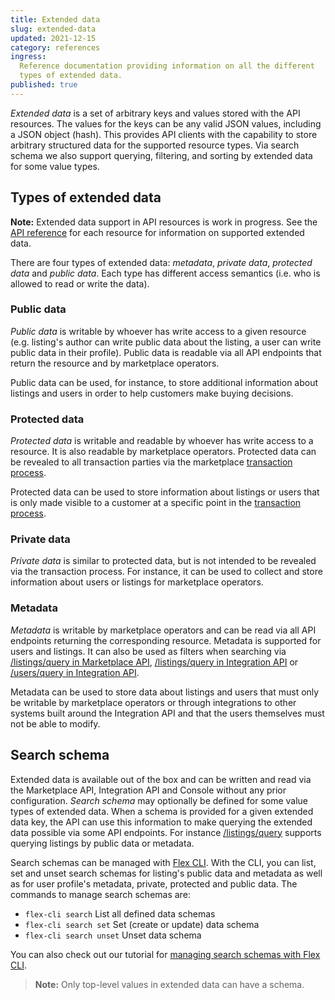 ```yaml
---
title: Extended data
slug: extended-data
updated: 2021-12-15
category: references
ingress:
  Reference documentation providing information on all the different
  types of extended data.
published: true
---
```


_Extended data_ is a set of arbitrary keys and values stored with the
API resources. The values for the keys can be any valid JSON values,
including a JSON object (hash). This provides API clients with the
capability to store arbitrary structured data for the supported resource
types. Via search schema we also support querying, filtering, and
sorting by extended data for some value types.

## Types of extended data

**Note:** Extended data support in API resources is work in progress.
See the [API reference](/concepts/api/) for each resource for
information on supported extended data.

There are four types of extended data: _metadata_, _private data_,
_protected data_ and _public data_. Each type has different access
semantics (i.e. who is allowed to read or write the data).

### Public data

_Public data_ is writable by whoever has write access to a given
resource (e.g. listing's author can write public data about the listing,
a user can write public data in their profile). Public data is readable
via all API endpoints that return the resource and by marketplace
operators.

Public data can be used, for instance, to store additional information
about listings and users in order to help customers make buying
decisions.

### Protected data

_Protected data_ is writable and readable by whoever has write access to
a resource. It is also readable by marketplace operators. Protected data
can be revealed to all transaction parties via the marketplace
[transaction process](/concepts/transaction-process/).

Protected data can be used to store information about listings or users
that is only made visible to a customer at a specific point in the
[transaction process](/concepts/transaction-process/).

### Private data

_Private data_ is similar to protected data, but is not intended to be
revealed via the transaction process. For instance, it can be used to
collect and store information about users or listings for marketplace
operators.

### Metadata

_Metadata_ is writable by marketplace operators and can be read via all
API endpoints returning the corresponding resource. Metadata is
supported for users and listings. It can also be used as filters when
searching via
[/listings/query in Marketplace API](https://www.sharetribe.com/api-reference/marketplace.html#query-listings),
[/listings/query in Integration API](https://www.sharetribe.com/api-reference/integration.html#query-listings)
or
[/users/query in Integration API](https://www.sharetribe.com/api-reference/integration.html#query-users).

Metadata can be used to store data about listings and users that must
only be writable by marketplace operators or through integrations to
other systems built around the Integration API and that the users
themselves must not be able to modify.

## Search schema

Extended data is available out of the box and can be written and read
via the Marketplace API, Integration API and Console without any prior
configuration. _Search schema_ may optionally be defined for some value
types of extended data. When a schema is provided for a given extended
data key, the API can use this information to make querying the extended
data possible via some API endpoints. For instance
[/listings/query](https://www.sharetribe.com/api-reference/marketplace.html#query-listings)
supports querying listings by public data or metadata.

Search schemas can be managed with
[Flex CLI](/introduction/getting-started-with-flex-cli/). With the CLI,
you can list, set and unset search schemas for listing's public data and
metadata as well as for user profile's metadata, private, protected and
public data. The commands to manage search schemas are:

- `flex-cli search` List all defined data schemas
- `flex-cli search set` Set (create or update) data schema
- `flex-cli search unset` Unset data schema

You can also check out our tutorial for
[managing search schemas with Flex CLI](/how-to/manage-search-schemas-with-flex-cli/).

> **Note:** Only top-level values in extended data can have a schema.
